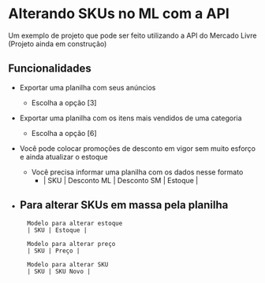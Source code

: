 # Alterando SKUs no ML com a API

Um exemplo de projeto que pode ser feito utilizando a API do Mercado Livre (Projeto ainda em construção)

## Funcionalidades

- Exportar uma planilha com seus anúncios
    - Escolha a opção [3]


- Exportar uma planilha com os itens mais vendidos de uma categoria
    - Escolha a opção [6]


- Você pode colocar promoções de desconto em vigor sem muito esforço e ainda atualizar o estoque
    - Você precisa informar uma planilha com os dados nesse formato
        - | SKU | Desconto ML | Desconto SM | Estoque |


- Para alterar SKUs em massa pela planilha
  - 
        Modelo para alterar estoque
        | SKU | Estoque |
   
        Modelo para alterar preço 
        | SKU | Preço |
        
        Modelo para alterar SKU 
        | SKU | SKU Novo |




